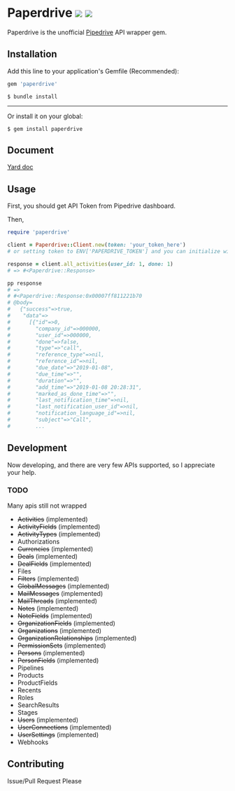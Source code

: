 # Paperdrive ![](https://img.shields.io/travis/rnitta/Paperdrive/master.svg?style=popout-square) ![](https://img.shields.io/gem/v/Paperdrive.svg?style=popout-square)

Paperdrive is the unofficial [Pipedrive](https://www.pipedrive.com/) API wrapper gem.  


## Installation

Add this line to your application's Gemfile (Recommended):

```ruby
gem 'paperdrive'
```

```shell
$ bundle install
```

---

Or install it on your global:

```shell
$ gem install paperdrive
```

## Document
[Yard doc](https://paperdrive-doc.netlify.com/)

## Usage

First, you should get API Token from Pipedrive dashboard.

Then,

```ruby
require 'paperdrive'

client = Paperdrive::Client.new(token: 'your_token_here')
# or setting token to ENV['PAPERDRIVE_TOKEN'] and you can initialize with `Paperdrive::Client.new`.

response = client.all_activities(user_id: 1, done: 1)
# => #<Paperdrive::Response> 

pp response
# =>
# #<Paperdrive::Response:0x00007ff811221b70
# @body=
#   {"success"=>true,
#    "data"=>
#      [{"id"=>0,
#        "company_id"=>000000,
#        "user_id"=>000000,
#        "done"=>false,
#        "type"=>"call",
#        "reference_type"=>nil,
#        "reference_id"=>nil,
#        "due_date"=>"2019-01-08",
#        "due_time"=>"",
#        "duration"=>"",
#        "add_time"=>"2019-01-08 20:28:31",
#        "marked_as_done_time"=>"",
#        "last_notification_time"=>nil,
#        "last_notification_user_id"=>nil,
#        "notification_language_id"=>nil,
#        "subject"=>"Call",
#        ...

```


## Development

Now developing, and there are very few APIs supported, so I appreciate your help.


### TODO
Many apis still not wrapped

- ~~Activities~~ (implemented)
- ~~ActivityFields~~ (implemented)
- ~~ActivityTypes~~ (implemented)
- Authorizations
- ~~Currencies~~ (implemented)
- ~~Deals~~ (implemented)
- ~~DealFields~~ (implemented)
- Files
- ~~Filters~~ (implemented)
- ~~GlobalMessages~~ (implemented)
- ~~MailMessages~~ (implemented)
- ~~MailThreads~~ (implemented)
- ~~Notes~~ (implemented)
- ~~NoteFields~~ (implemented)
- ~~OrganizationFields~~ (implemented)
- ~~Organizations~~ (implemented)
- ~~OrganizationRelationships~~ (implemented)
- ~~PermissionSets~~ (implemented)
- ~~Persons~~ (implemented)
- ~~PersonFields~~ (implemented)
- Pipelines
- Products
- ProductFields
- Recents
- Roles
- SearchResults
- Stages
- ~~Users~~ (implemented)
- ~~UserConnections~~ (implemented)
- ~~UserSettings~~ (implemented)
- Webhooks

## Contributing

Issue/Pull Request Please
